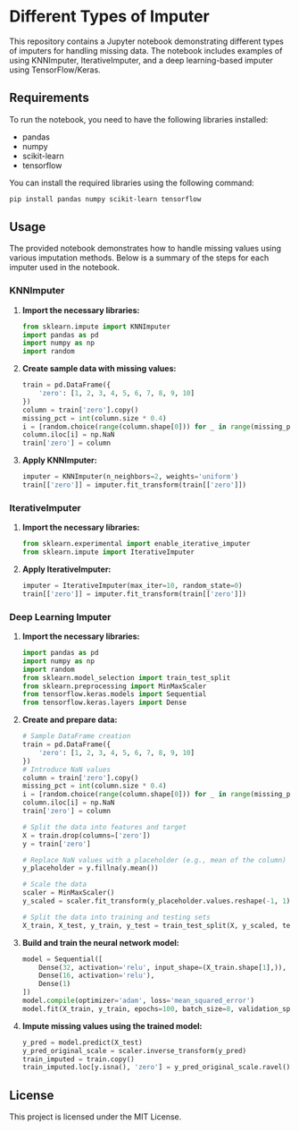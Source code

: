 
# Different Types of Imputer

This repository contains a Jupyter notebook demonstrating different types of imputers for handling missing data. The notebook includes examples of using KNNImputer, IterativeImputer, and a deep learning-based imputer using TensorFlow/Keras.

## Requirements

To run the notebook, you need to have the following libraries installed:
- pandas
- numpy
- scikit-learn
- tensorflow

You can install the required libraries using the following command:
```sh
pip install pandas numpy scikit-learn tensorflow
```

## Usage

The provided notebook demonstrates how to handle missing values using various imputation methods. Below is a summary of the steps for each imputer used in the notebook.

### KNNImputer

1. **Import the necessary libraries:**
    ```python
    from sklearn.impute import KNNImputer
    import pandas as pd
    import numpy as np
    import random
    ```

2. **Create sample data with missing values:**
    ```python
    train = pd.DataFrame({
        'zero': [1, 2, 3, 4, 5, 6, 7, 8, 9, 10]
    })
    column = train['zero'].copy()
    missing_pct = int(column.size * 0.4)
    i = [random.choice(range(column.shape[0])) for _ in range(missing_pct)]
    column.iloc[i] = np.NaN
    train['zero'] = column
    ```

3. **Apply KNNImputer:**
    ```python
    imputer = KNNImputer(n_neighbors=2, weights='uniform')
    train[['zero']] = imputer.fit_transform(train[['zero']])
    ```

### IterativeImputer

1. **Import the necessary libraries:**
    ```python
    from sklearn.experimental import enable_iterative_imputer
    from sklearn.impute import IterativeImputer
    ```

2. **Apply IterativeImputer:**
    ```python
    imputer = IterativeImputer(max_iter=10, random_state=0)
    train[['zero']] = imputer.fit_transform(train[['zero']])
    ```

### Deep Learning Imputer

1. **Import the necessary libraries:**
    ```python
    import pandas as pd
    import numpy as np
    import random
    from sklearn.model_selection import train_test_split
    from sklearn.preprocessing import MinMaxScaler
    from tensorflow.keras.models import Sequential
    from tensorflow.keras.layers import Dense
    ```

2. **Create and prepare data:**
    ```python
    # Sample DataFrame creation
    train = pd.DataFrame({
        'zero': [1, 2, 3, 4, 5, 6, 7, 8, 9, 10]
    })
    # Introduce NaN values
    column = train['zero'].copy()
    missing_pct = int(column.size * 0.4)
    i = [random.choice(range(column.shape[0])) for _ in range(missing_pct)]
    column.iloc[i] = np.NaN
    train['zero'] = column

    # Split the data into features and target
    X = train.drop(columns=['zero'])
    y = train['zero']

    # Replace NaN values with a placeholder (e.g., mean of the column)
    y_placeholder = y.fillna(y.mean())

    # Scale the data
    scaler = MinMaxScaler()
    y_scaled = scaler.fit_transform(y_placeholder.values.reshape(-1, 1))

    # Split the data into training and testing sets
    X_train, X_test, y_train, y_test = train_test_split(X, y_scaled, test_size=0.2, random_state=0)
    ```

3. **Build and train the neural network model:**
    ```python
    model = Sequential([
        Dense(32, activation='relu', input_shape=(X_train.shape[1],)),
        Dense(16, activation='relu'),
        Dense(1)
    ])
    model.compile(optimizer='adam', loss='mean_squared_error')
    model.fit(X_train, y_train, epochs=100, batch_size=8, validation_split=0.2)
    ```

4. **Impute missing values using the trained model:**
    ```python
    y_pred = model.predict(X_test)
    y_pred_original_scale = scaler.inverse_transform(y_pred)
    train_imputed = train.copy()
    train_imputed.loc[y.isna(), 'zero'] = y_pred_original_scale.ravel()
    ```

## License

This project is licensed under the MIT License.
